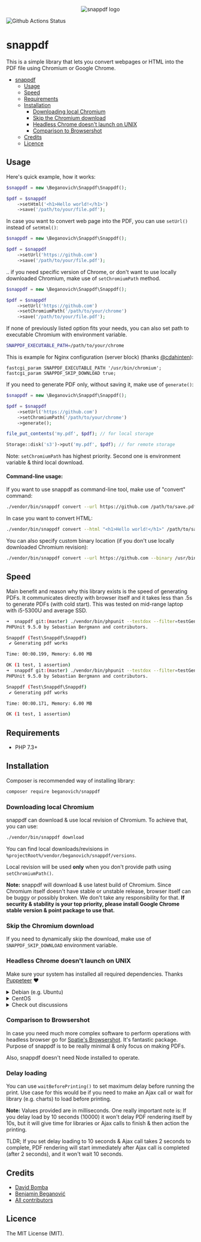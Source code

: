 <p align="center">
    <img src="https://raw.githubusercontent.com/beganovich/snappdf/master/cover.png" alt="snappdf logo">
</p>

![Github Actions Status](https://github.com/beganovich/snappdf/actions/workflows/phpunit.yml/badge.svg)

# snappdf

This is a simple library that lets you convert webpages or HTML into the PDF file using Chromium or Google Chrome.

- [snappdf](#snappdf)
    * [Usage](#usage)
    * [Speed](#speed)
    * [Requirements](#requirements)
    * [Installation](#installation)
        + [Downloading local Chromium](#downloading-local-chromium)
        + [Skip the Chromium download](#skip-the-chromium-download)
        + [Headless Chrome doesn't launch on UNIX](#headless-chrome-doesnt-launch-on-unix)
        + [Comparison to Browsershot](#comparison-to-browsershot)
    * [Credits](#credits)
    * [Licence](#licence)

## Usage

Here's quick example, how it works:

```php
$snappdf = new \Beganovich\Snappdf\Snappdf();

$pdf = $snappdf
    ->setHtml('<h1>Hello world!</h1>')
    ->save('/path/to/your/file.pdf');
```

In case you want to convert web page into the PDF, you can use `setUrl()` instead of `setHtml()`:

```php
$snappdf = new \Beganovich\Snappdf\Snappdf();

$pdf = $snappdf
    ->setUrl('https://github.com')
    ->save('/path/to/your/file.pdf');
```

.. if you need specific version of Chrome, or don't want to use locally downloaded Chromium, make use
of `setChromiumPath` method.

```php
$snappdf = new \Beganovich\Snappdf\Snappdf();

$pdf = $snappdf
    ->setUrl('https://github.com')
    ->setChromiumPath('/path/to/your/chrome')
    ->save('/path/to/your/file.pdf');
```

If none of previously listed option fits your needs, you can also set path to executable Chromium with environment
variable.

```bash
SNAPPDF_EXECUTABLE_PATH=/path/to/your/chrome
```

This is example for Nginx configuration (server block) (thanks [@cdahinten](https://github.com/beganovich/snappdf/issues/15#issuecomment-776135341)):

```
fastcgi_param SNAPPDF_EXECUTABLE_PATH '/usr/bin/chromium';
fastcgi_param SNAPPDF_SKIP_DOWNLOAD true;
```

If you need to generate PDF only, without saving it, make use of `generate()`:

```php
$snappdf = new \Beganovich\Snappdf\Snappdf();

$pdf = $snappdf
    ->setUrl('https://github.com')
    ->setChromiumPath('/path/to/your/chrome')
    ->generate();

file_put_contents('my.pdf', $pdf); // for local storage

Storage::disk('s3')->put('my.pdf', $pdf); // for remote storage
```

Note: `setChromiumPath` has highest priority. Second one is environment variable & third local download.

#### Command-line usage:

If you want to use snappdf as command-line tool, make use of "convert" command:

```bash
./vendor/bin/snappdf convert --url https://github.com /path/to/save.pdf
```

In case you want to convert HTML:

```bash
./vendor/bin/snappdf convert --html "<h1>Hello world!</h1>" /path/to/save.pdf
```

You can also specify custom binary location (if you don't use locally downloaded Chromium revision):

```bash
./vendor/bin/snappdf convert --url https://github.com --binary /usr/bin/google-chrome /path/to/save.pdf
```

## Speed

Main benefit and reason why this library exists is the speed of generating PDFs. It communicates directly with browser
itself and it takes less than .5s to generate PDFs (with cold start). This was tested on mid-range laptop with i5-5300U
and average SSD.

```bash
➜  snappdf git:(master) ./vendor/bin/phpunit --testdox --filter=testGeneratingPdfWorks
PHPUnit 9.5.0 by Sebastian Bergmann and contributors.

Snappdf (Test\Snappdf\Snappdf)
 ✔ Generating pdf works

Time: 00:00.199, Memory: 6.00 MB

OK (1 test, 1 assertion)
➜  snappdf git:(master) ./vendor/bin/phpunit --testdox --filter=testGeneratingPdfWorks
PHPUnit 9.5.0 by Sebastian Bergmann and contributors.

Snappdf (Test\Snappdf\Snappdf)
 ✔ Generating pdf works

Time: 00:00.171, Memory: 6.00 MB

OK (1 test, 1 assertion)
```

## Requirements

- PHP 7.3+

## Installation

Composer is recommended way of installing library:

```bash
composer require beganovich/snappdf
```

### Downloading local Chromium

snappdf can download & use local revision of Chromium. To achieve that, you can use:

```bash
./vendor/bin/snappdf download
```

You can find local downloads/revisions in `%projectRoot%/vendor/beganovich/snappdf/versions`.

Local revision will be used **only** when you don't provide path using `setChromiumPath()`.

**Note:** snappdf will download & use latest build of Chromium. Since Chromium itself doesn't have stable or unstable
release, browser itself can be buggy or possibly broken. We don't take any responsibility for that. **If security &
stability is your top priority, please install Google Chrome stable version & point package to use that.**

### Skip the Chromium download

If you need to dynamically skip the download, make use of `SNAPPDF_SKIP_DOWNLOAD` environment variable.

### Headless Chrome doesn't launch on UNIX

Make sure your system has installed all required dependencies.
Thanks [Puppeteer](https://github.com/puppeteer/puppeteer/blob/main/docs/troubleshooting.md#chrome-headless-doesnt-launch-on-unix)
❤

<details>
<summary>Debian (e.g. Ubuntu)</summary>

```
ca-certificates
fonts-liberation
libappindicator3-1
libasound2
libatk-bridge2.0-0
libatk1.0-0
libc6
libcairo2
libcups2
libdbus-1-3
libexpat1
libfontconfig1
libgbm1
libgcc1
libglib2.0-0
libgtk-3-0
libnspr4
libnss3
libpango-1.0-0
libpangocairo-1.0-0
libstdc++6
libx11-6
libx11-xcb1
libxcb1
libxcomposite1
libxcursor1
libxdamage1
libxext6
libxfixes3
libxi6
libxrandr2
libxrender1
libxss1
libxtst6
lsb-release
wget
xdg-utils

Note: You might need to install ‘libgbm-dev’ and ‘libxshmfence-dev’ also. This is reported for Ubuntu 20.04.
```

</details>

<details>
<summary>CentOS</summary>

```
alsa-lib.x86_64
atk.x86_64
cups-libs.x86_64
gtk3.x86_64
ipa-gothic-fonts
libXcomposite.x86_64
libXcursor.x86_64
libXdamage.x86_64
libXext.x86_64
libXi.x86_64
libXrandr.x86_64
libXScrnSaver.x86_64
libXtst.x86_64
pango.x86_64
xorg-x11-fonts-100dpi
xorg-x11-fonts-75dpi
xorg-x11-fonts-cyrillic
xorg-x11-fonts-misc
xorg-x11-fonts-Type1
xorg-x11-utils
```

After installing dependencies you need to update nss library using this command

```
yum update nss -y
```

</details>

<details>
  <summary>Check out discussions</summary>

- [#290](https://github.com/puppeteer/puppeteer/issues/290) - Debian troubleshooting <br/>
- [#391](https://github.com/puppeteer/puppeteer/issues/391) - CentOS troubleshooting <br/>
- [#379](https://github.com/puppeteer/puppeteer/issues/379) - Alpine troubleshooting <br/>

</details>

### Comparison to Browsershot

In case you need much more complex software to perform operations with headless browser go
for [Spatie's Browsershot](https://github.com/spatie/browsershot). It's fantastic package. Purpose of snappdf is to be
really minimal & only focus on making PDFs.

Also, snappdf doesn't need Node installed to operate.

### Delay loading

You can use `waitBeforePrinting()` to set maximum delay before running the print. Use case for this would be if you need to
make an Ajax call or wait for library (e.g. charts) to load before printing.

**Note:**
Values provided are in milliseconds. One really important note is: If you delay load by 10 seconds (10000) it won't
delay PDF rendering itself by 10s, but it will give time for libraries or Ajax calls to finish & then action the
printing.

TLDR; If you set delay loading to 10 seconds & Ajax call takes 2 seconds to complete, PDF rendering will start
immediately after Ajax call is completed (after 2 seconds), and it won't wait 10 seconds.

## Credits

- [David Bomba](https://github.com/turbo124)
- [Benjamin Beganović](https://github.com/beganovich)
- [All contributors](https://github.com/beganovich/snappdf/contributors)

## Licence

The MIT License (MIT).
